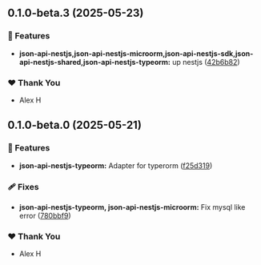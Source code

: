 ## 0.1.0-beta.3 (2025-05-23)

### 🚀 Features

- **json-api-nestjs,json-api-nestjs-microorm,json-api-nestjs-sdk,json-api-nestjs-shared,json-api-nestjs-typeorm:** up nestjs ([42b6b82](https://github.com/klerick/nestjs-json-api/commit/42b6b82))

### ❤️ Thank You

- Alex H

## 0.1.0-beta.0 (2025-05-21)

### 🚀 Features

- **json-api-nestjs-typeorm:** Adapter for typerorm ([f25d319](https://github.com/klerick/nestjs-json-api/commit/f25d319))

### 🩹 Fixes

- **json-api-nestjs-typeorm, json-api-nestjs-microorm:** Fix mysql like error ([780bbf9](https://github.com/klerick/nestjs-json-api/commit/780bbf9))

### ❤️ Thank You

- Alex H
